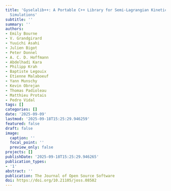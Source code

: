 ```yaml
---
title: 'Gyselalib++: A Portable C++ Library for Semi-Lagrangian Kinetic and Gyrokinetic
  Simulations'
subtitle: ''
summary: ''
authors:
- Emily Bourne
- V. Grandgirard
- Yuuichi Asahi
- Julien Bigot
- Peter Donnel
- A. C. D. Hoffmann
- Abdelhadi Kara
- Philipp Krah
- Baptiste Legouix
- Etienne Malaboeuf
- Yann Munschy
- Kevin Obrejan
- Thomas Padioleau
- Matthieu Protais
- Pedro Vidal
tags: []
categories: []
date: '2025-09-09'
lastmod: '2025-09-18T15:25:29.946259'
featured: false
draft: false
image:
  caption: ''
  focal_point: ''
  preview_only: false
projects: []
publishDate: '2025-09-18T15:25:29.946265'
publication_types:
- '1'
abstract: ''
publication: The Journal of Open Source Software
doi: https://doi.org/10.21105/joss.08582
---
```

